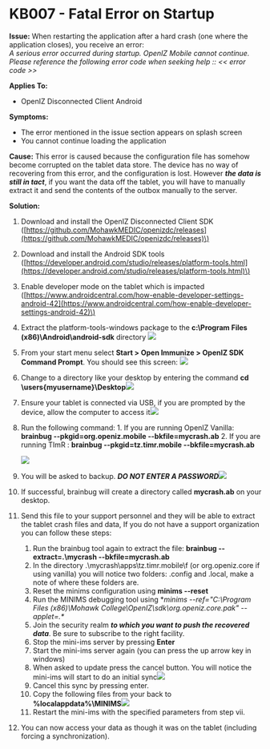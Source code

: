# KB007 - Fatal Error on Startup

**Issue:** When restarting the application after a hard crash \(one where the application closes\), you receive an error:  
_A serious error occurred during startup. OpenIZ Mobile cannot continue. Please reference the following error code when seeking help :: &lt;&lt; error code &gt;&gt;_

**Applies To:**

* OpenIZ Disconnected Client Android

**Symptoms:**

* The error mentioned in the issue section appears on splash screen
* You cannot continue loading the application

**Cause:** This error is caused because the configuration file has somehow become corrupted on the tablet data store. The device has no way of recovering from this error, and the configuration is lost. However _**the data is still in tact**_, if you want the data off the tablet, you will have to manually extract it and send the contents of the outbox manually to the server.

**Solution:**

1. Download and install the OpenIZ Disconnected Client SDK \([https://github.com/MohawkMEDIC/openizdc/releases](https://github.com/MohawkMEDIC/openizdc/releases)\)
2. Download and install the Android SDK tools \([https://developer.android.com/studio/releases/platform-tools.html](https://developer.android.com/studio/releases/platform-tools.html)\)
3. Enable developer mode on the tablet which is impacted \([https://www.androidcentral.com/how-enable-developer-settings-android-42](https://www.androidcentral.com/how-enable-developer-settings-android-42)\)
4. Extract the platform-tools-windows package to the **c:\Program Files \(x86\)\Android\android-sdk** directory ![](https://raw.githubusercontent.com/santedb/dev-doc/master/.gitbook/assets/kb007-androidplatformtools.png)
5. From your start menu select **Start &gt; Open Immunize &gt; OpenIZ SDK Command Prompt**. You should see this screen: ![](https://raw.githubusercontent.com/santedb/dev-doc/master/.gitbook/assets/kb007-sdk-cmd-prompt.png)
6. Change to a directory like your desktop by entering the command **cd \users{myusername}\Desktop**![](https://raw.githubusercontent.com/santedb/dev-doc/master/.gitbook/assets/kb007-gotohome.png)
7. Ensure your tablet is connected via USB, if you are prompted by the device, allow the computer to access it![](https://raw.githubusercontent.com/santedb/dev-doc/master/.gitbook/assets/kb007-confirmusb.png)
8. Run the following command: 1. If you are running OpenIZ Vanilla: **brainbug --pkgid=org.openiz.mobile --bkfile=mycrash.ab** 2. If you are running TImR : **brainbug --pkgid=tz.timr.mobile --bkfile=mycrash.ab**

   ![](https://raw.githubusercontent.com/santedb/dev-doc/master/.gitbook/assets/kb007-runbrainbug.png)

9. You will be asked to backup. _**DO NOT ENTER A PASSWORD**_![](https://raw.githubusercontent.com/santedb/dev-doc/master/.gitbook/assets/kb007-fullbackup.png)
10. If successful, brainbug will create a directory called **mycrash.ab** on your desktop.
11. Send this file to your support personnel and they will be able to extract the tablet crash files and data, If you do not have a support organization you can follow these steps: 
    1. Run the brainbug tool again to extract the file: **brainbug --extract=.\mycrash --bkfile=mycrash.ab** 
    2. In the directory .\mycrash\apps\tz.timr.mobile\f \(or org.openiz.core if using vanilla\) you will notice two folders: .config and .local, make a note of where these folders are. 
    3. Reset the minims configuration using **minims --reset** 
    4. Run the MINIMS debugging tool using **minims --ref="C:\Program Files \(x86\)\Mohawk College\OpenIZ\sdk\org.openiz.core.pak" --applet=.\** 
    5. Join the security realm _**to which you want to push the recovered data**_. Be sure to subscribe to the right facility. 
    6. Stop the mini-ims server by pressing **Enter** 
    7. Start the mini-ims server again \(you can press the up arrow key in windows\) 
    8. When asked to update press the cancel button. You will notice the mini-ims will start to do an initial sync![](https://raw.githubusercontent.com/santedb/dev-doc/master/.gitbook/assets/kb007-minimsinitialsync.png)
    9. Cancel this sync by pressing enter. 
    10. Copy the following files from your back to **%localappdata%\MINIMS**![](https://raw.githubusercontent.com/santedb/dev-doc/master/.gitbook/assets/kb007-copydatabases.png) 
    11. Restart the mini-ims with the specified parameters from step vii.
12. You can now access your data as though it was on the tablet \(including forcing a synchronization\).

